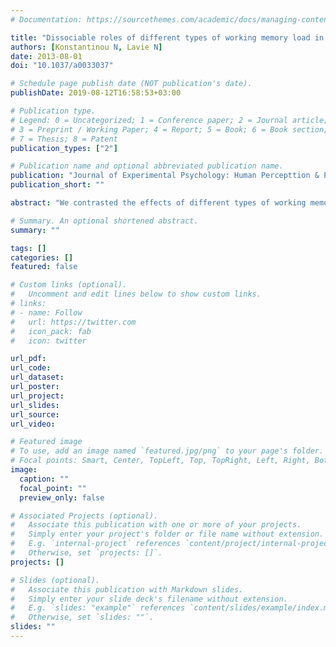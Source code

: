 ```yaml
---
# Documentation: https://sourcethemes.com/academic/docs/managing-content/

title: "Dissociable roles of different types of working memory load in visual detection."
authors: [Konstantinou N, Lavie N]
date: 2013-08-01
doi: "10.1037/a0033037"

# Schedule page publish date (NOT publication's date).
publishDate: 2019-08-12T16:58:53+03:00

# Publication type.
# Legend: 0 = Uncategorized; 1 = Conference paper; 2 = Journal article;
# 3 = Preprint / Working Paper; 4 = Report; 5 = Book; 6 = Book section;
# 7 = Thesis; 8 = Patent
publication_types: ["2"]

# Publication name and optional abbreviated publication name.
publication: "Journal of Experimental Psychology: Human Percepttion & Performance"
publication_short: ""

abstract: "We contrasted the effects of different types of working memory (WM) load on detection. Considering the sensory-recruitment hypothesis of visual short-term memory (VSTM) within load theory (e.g., Lavie, 2010) led us to predict that VSTM load would reduce visual-representation capacity, thus leading to reduced detection sensitivity during maintenance, whereas load on WM cognitive control processes would reduce priority-based control, thus leading to enhanced detection sensitivity for a low-priority stimulus. During the retention interval of a WM task, participants performed a visual-search task while also asked to detect a masked stimulus in the periphery. Loading WM cognitive control processes (with the demand to maintain a random digit order [vs. fixed in conditions of low load]) led to enhanced detection sensitivity. In contrast, loading VSTM (with the demand to maintain the color and positions of six squares [vs. one in conditions of low load]) reduced detection sensitivity, an effect comparable with that found for manipulating perceptual load in the search task. The results confirmed our predictions and established a new functional dissociation between the roles of different types of WM load in the fundamental visual perception process of detection."

# Summary. An optional shortened abstract.
summary: ""

tags: []
categories: []
featured: false

# Custom links (optional).
#   Uncomment and edit lines below to show custom links.
# links:
# - name: Follow
#   url: https://twitter.com
#   icon_pack: fab
#   icon: twitter

url_pdf:
url_code:
url_dataset:
url_poster:
url_project:
url_slides:
url_source:
url_video:

# Featured image
# To use, add an image named `featured.jpg/png` to your page's folder. 
# Focal points: Smart, Center, TopLeft, Top, TopRight, Left, Right, BottomLeft, Bottom, BottomRight.
image:
  caption: ""
  focal_point: ""
  preview_only: false

# Associated Projects (optional).
#   Associate this publication with one or more of your projects.
#   Simply enter your project's folder or file name without extension.
#   E.g. `internal-project` references `content/project/internal-project/index.md`.
#   Otherwise, set `projects: []`.
projects: []

# Slides (optional).
#   Associate this publication with Markdown slides.
#   Simply enter your slide deck's filename without extension.
#   E.g. `slides: "example"` references `content/slides/example/index.md`.
#   Otherwise, set `slides: ""`.
slides: ""
---
```

